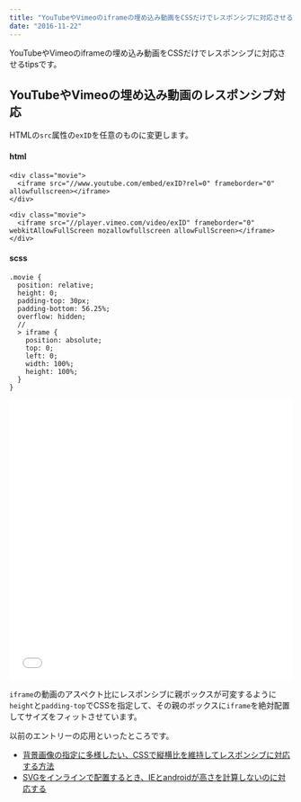```yaml
---
title: "YouTubeやVimeoのiframeの埋め込み動画をCSSだけでレスポンシブに対応させる -『CSS』"
date: "2016-11-22"
---
```


YouTubeやVimeoのiframeの埋め込み動画をCSSだけでレスポンシブに対応させるtipsです。

## YouTubeやVimeoの埋め込み動画のレスポンシブ対応

HTMLの`src`属性の`exID`を任意のものに変更します。

#### html

```
<div class="movie">
  <iframe src="//www.youtube.com/embed/exID?rel=0" frameborder="0" allowfullscreen></iframe>
</div>

<div class="movie">
  <iframe src="//player.vimeo.com/video/exID" frameborder="0" webkitAllowFullScreen mozallowfullscreen allowFullScreen></iframe>
</div>

```

#### scss

```
.movie {
  position: relative;
  height: 0;
  padding-top: 30px;
  padding-bottom: 56.25%;
  overflow: hidden;
  //
  > iframe {
    position: absolute;
    top: 0;
    left: 0;
    width: 100%;
    height: 100%;
  }
}

```

<iframe width="100%" height="500" src="//jsfiddle.net/yutousui/to582vcq/embedded/result,css,html/dark/" allowfullscreen="allowfullscreen" frameborder="0"></iframe>

`iframe`の動画のアスペクト比にレスポンシブに親ボックスが可変するように`height`と`padding-top`でCSSを指定して、その親のボックスに`iframe`を絶対配置してサイズをフィットさせています。

以前のエントリーの応用といったところです。

- [背景画像の指定に多様したい、CSSで縦横比を維持してレスポンシブに対応する方法](http://webmanab-html.com/tip/resposive-background/)
- [SVGをインラインで配置するとき、IEとandroidが高さを計算しないのに対応する](http://webmanab-html.com/tip/svg-height/)
